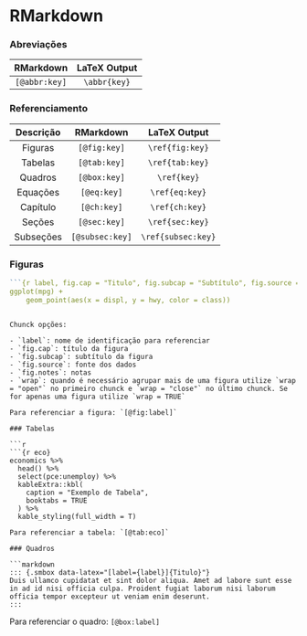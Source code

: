 # RMarkdown

### Abreviações

|  RMarkdown   | LaTeX Output |
| :----------: | :----------: |
| `[@abbr:key]` | `\abbr{key}` |

### Referenciamento

| Descrição |   RMarkdown    |    LaTeX Output    |
| :-------: | :------------: | :----------------: |
|  Figuras  |  `[@fig:key]`   |  `\ref{fig:key}`   |
|  Tabelas  |  `[@tab:key]`   |  `\ref{tab:key}`   |
|  Quadros  |  `[@box:key]`   |    `\ref{key}`     |
| Equações  |   `[@eq:key]`   |   `\ref{eq:key}`   |
| Capítulo  |   `[@ch:key]`   |   `\ref{ch:key}`   |
|  Seções   |  `[@sec:key]`   |  `\ref{sec:key}`   |
| Subseções | `[@subsec:key]` | `\ref{subsec:key}` |

### Figuras
```r
```{r label, fig.cap = "Titulo", fig.subcap = "Subtítulo", fig.source = "IBGE", fig.notes = "O estado de São Paulo teve nota suspensa"}
ggplot(mpg) +
    geom_point(aes(x = displ, y = hwy, color = class))
```
```

Chunck opções:

- `label`: nome de identificação para referenciar
- `fig.cap`: título da figura
- `fig.subcap`: subtítulo da figura
- `fig.source`: fonte dos dados
- `fig.notes`: notas
- `wrap`: quando é necessário agrupar mais de uma figura utilize `wrap = "open"` no primeiro chunck e `wrap = "close"` no último chunck. Se for apenas uma figura utilize `wrap = TRUE`

Para referenciar a figura: `[@fig:label]`

### Tabelas

```r
```{r eco}
economics %>% 
  head() %>% 
  select(pce:unemploy) %>% 
  kableExtra::kbl(
    caption = "Exemplo de Tabela", 
    booktabs = TRUE
  ) %>% 
  kable_styling(full_width = T)
```
```
Para referenciar a tabela: `[@tab:eco]`

### Quadros

```markdown
::: {.smbox data-latex="[label={label}]{Titulo}"}
Duis ullamco cupidatat et sint dolor aliqua. Amet ad labore sunt esse in ad id nisi officia culpa. Proident fugiat laborum nisi laborum officia tempor excepteur ut veniam enim deserunt.
:::
```

Para referenciar o quadro: `[@box:label]`